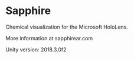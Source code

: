 # Sapphire
Chemical visualization for the Microsoft HoloLens.

More information at sapphirear.com

Unity version: 2018.3.0f2
